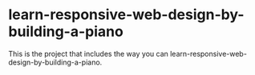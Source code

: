 # learn-responsive-web-design-by-building-a-piano
This is the project that includes the way you can learn-responsive-web-design-by-building-a-piano.
